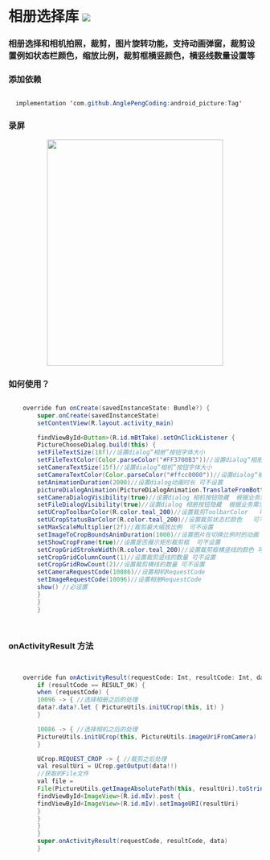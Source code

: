 # 相册选择库 [![](https://jitpack.io/v/AnglePengCoding/android_picture.svg)](https://jitpack.io/#AnglePengCoding/android_picture)


<h3>相册选择和相机拍照，裁剪，图片旋转功能，支持动画弹窗，裁剪设置例如状态栏颜色，缩放比例，裁剪框横竖颜色，横竖线数量设置等</h3>


 

<h3>添加依赖</h3>

```java

  implementation 'com.github.AnglePengCoding:android_picture:Tag'

```


<h3>录屏</h3>

<div align=center>

<img src="https://github.com/AnglePengCoding/android_picture/blob/main/GIF/gif1.gif" width="350" height="450" />

</div>



<h3>如何使用？</h3>

```java

    override fun onCreate(savedInstanceState: Bundle?) {
        super.onCreate(savedInstanceState)
        setContentView(R.layout.activity_main)

        findViewById<Button>(R.id.mBtTake).setOnClickListener {
        PictureChooseDialog.build(this) {
        setFileTextSize(18f)//设置dialog“相册”按钮字体大小
        setFileTextColor(Color.parseColor("#FF3700B3"))//设置dialog“相册”按钮字体颜色
        setCameraTextSize(15f)//设置dialog“相机”按钮字体大小
        setCameraTextColor(Color.parseColor("#ffcc0000"))//设置dialog“相机”按钮字体颜色
        setAnimationDuration(2000)//设置dialog动画时长 可不设置
        pictureDialogAnimation(PictureDialogAnimation.TranslateFromBottom)//设置dialog弹窗动画  可不设置
        setCameraDialogVisibility(true)//设置dialog 相机按钮隐藏  根据业务需求
        setFileDialogVisibility(true)//设置dialog 相册按钮隐藏  根据业务需求
        setUCropToolbarColor(R.color.teal_200)//设置裁剪ToolbarColor   可不设置
        setUCropStatusBarColor(R.color.teal_200)//设置裁剪状态栏颜色   可不设置
        setMaxScaleMultiplier(2f)//裁剪最大缩放比例  可不设置
        setImageToCropBoundsAnimDuration(1000)//设置图片在切换比例时的动画  可不设置
        setShowCropFrame(true)//设置是否展示矩形裁剪框  可不设置
        setCropGridStrokeWidth(R.color.teal_200)//设置裁剪框横竖线的颜色 可不设置
        setCropGridColumnCount(1)//设置裁剪竖线的数量 可不设置
        setCropGridRowCount(2)//设置裁剪横线的数量 可不设置
        setCameraRequestCode(10086)//设置相机RequestCode
        setImageRequestCode(10096)//设置相册RequestCode
        show() //必设置
        }
        }
        }

        
```


<h3> onActivityResult 方法</h3>

```java


    override fun onActivityResult(requestCode: Int, resultCode: Int, data: Intent?) {
        if (resultCode == RESULT_OK) {
        when (requestCode) {
        10096 -> { //选择相册之后的处理
        data?.data?.let { PictureUtils.initUCrop(this, it) }
        }

        10086 -> { //选择相机之后的处理
        PictureUtils.initUCrop(this, PictureUtils.imageUriFromCamera)
        }

        UCrop.REQUEST_CROP -> { //裁剪之后处理
        val resultUri = UCrop.getOutput(data!!)
        //获取的File文件
        val file =
        File(PictureUtils.getImageAbsolutePath(this, resultUri).toString())
        findViewById<ImageView>(R.id.mIv).post {
        findViewById<ImageView>(R.id.mIv).setImageURI(resultUri)
        }
        }
        }
        }
        super.onActivityResult(requestCode, resultCode, data)
        }

```



